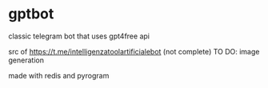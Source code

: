 # gptbot
classic telegram bot that uses gpt4free api

src of https://t.me/intelligenzatoolartificialebot (not complete)
TO DO:
    image generation
    
made with redis and pyrogram
